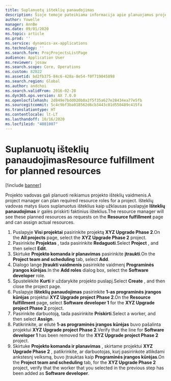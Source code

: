 ```yaml
---
title: Suplanuotų išteklių panaudojimas
description: Šioje temoje pateikiama informacija apie planuojamus projekto išteklius.
author: Yowelle
manager: AnnBe
ms.date: 09/01/2020
ms.topic: article
ms.prod: ''
ms.service: dynamics-ax-applications
ms.technology: ''
ms.search.form: ProjProjectsListPage
audience: Application User
ms.reviewer: josaw
ms.search.scope: Core, Operations
ms.custom: 82022
ms.assetid: bd2fb375-84c6-428a-8e54-f0f719045898
ms.search.region: Global
ms.author: andchoi
ms.search.validFrom: 2016-02-28
ms.dyn365.ops.version: AX 7.0.0
ms.openlocfilehash: 2d849e7bdd020b0a2f5f35a627e28434ea77e5fb
ms.sourcegitcommit: 5c4c9bf3ba018562d6cb3443c01d550489c415fa
ms.translationtype: HT
ms.contentlocale: lt-LT
ms.lasthandoff: 10/16/2020
ms.locfileid: "4081007"
---
```

# <a name="resource-fulfillment-for-planned-resources"></a><span data-ttu-id="78fcc-103">Suplanuotų išteklių panaudojimas</span><span class="sxs-lookup"><span data-stu-id="78fcc-103">Resource fulfillment for planned resources</span></span>

[!include [banner](../includes/banner.md)]

<span data-ttu-id="78fcc-104">Projekto vadovas gali planuoti reikiamus projekto išteklių vaidmenis.</span><span class="sxs-lookup"><span data-stu-id="78fcc-104">A project manager can plan required resource roles for a project.</span></span> <span data-ttu-id="78fcc-105">Išteklių vadovas matys šiuos suplanuotus išteklius kaip užklausas puslapyje **Išteklių panaudojimas** ir galės priskirti faktinius išteklius.</span><span class="sxs-lookup"><span data-stu-id="78fcc-105">The resource manager will see these planned resources as requests on the **Resource fulfillment** page and can assign actual resources.</span></span>

1. <span data-ttu-id="78fcc-106">Puslapyje **Visi projektai** pasirinkite projektą **XYZ Upgrade Phase 2**.</span><span class="sxs-lookup"><span data-stu-id="78fcc-106">On the **All projects** page, select the **XYZ Upgrade Phase 2** project.</span></span>
2. <span data-ttu-id="78fcc-107">Pasirinkite **Projektas** , tada pasirinkite **Redaguoti**.</span><span class="sxs-lookup"><span data-stu-id="78fcc-107">Select **Project** , and then select **Edit**.</span></span>
3. <span data-ttu-id="78fcc-108">Skirtuke **Projekto komanda ir planavimas** pasirinkite **įtraukti**.</span><span class="sxs-lookup"><span data-stu-id="78fcc-108">On the **Project team and scheduling** tab, select **Add**.</span></span>
4. <span data-ttu-id="78fcc-109">Dialogo lange **Įtraukti vaidmenis** pasirinkite vaidmenį **Programinės įrangos kūrėjas**.</span><span class="sxs-lookup"><span data-stu-id="78fcc-109">In the **Add roles** dialog box, select the **Software developer** role.</span></span>
5. <span data-ttu-id="78fcc-110">Spustelėkite **Kurti** ir uždarykite projekto puslapį.</span><span class="sxs-lookup"><span data-stu-id="78fcc-110">Select **Create** , and then close the project page.</span></span>
6. <span data-ttu-id="78fcc-111">Puslapyje **Išteklių panaudojimas** pasirinkite **1-as programinės įrangos kūrėjas** projektui **XYZ Upgrade project Phase 2**.</span><span class="sxs-lookup"><span data-stu-id="78fcc-111">On the **Resource fulfillment** page, select **Software developer 1** for the **XYZ Upgrade project Phase 2** project.</span></span>
7. <span data-ttu-id="78fcc-112">Pasirinkite darbuotoją, tada pasirinkite **Priskirti**.</span><span class="sxs-lookup"><span data-stu-id="78fcc-112">Select a worker, and then select **Assign**.</span></span>
8. <span data-ttu-id="78fcc-113">Patikrinkite, ar eilutė **1-as programinės įrangos kūrėjas** buvo pašalinta projektui **XYZ Upgrade project Phase 2**.</span><span class="sxs-lookup"><span data-stu-id="78fcc-113">Verify that the line for **Software developer 1** has been removed for the **XYZ Upgrade project Phase 2** project.</span></span>
9. <span data-ttu-id="78fcc-114">Skirtuke **Projekto komanda ir planavimas** , skirtame projektui **XYZ Upgrade Phase 2** , patikrinkite, ar darbuotojas, kurį pasirinkote atlikdami ankstesnį veiksmą, buvo įtrauktas kaip **Programinės įrangos kūrėjas**.</span><span class="sxs-lookup"><span data-stu-id="78fcc-114">On the **Project team and scheduling** tab, for the **XYZ Upgrade Phase 2** project, verify that the worker that you selected in the previous step has been added as **Software developer**.</span></span>
